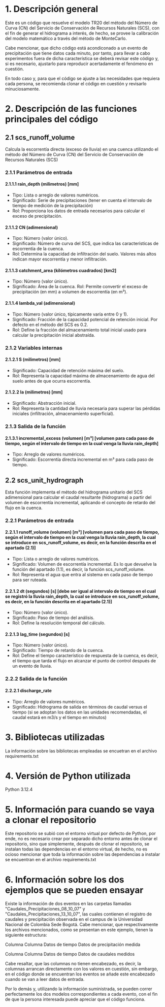 # 1. Descripción general
Este es un código que resuelve el modelo TR20 del método del Número de Curva (CN) del Servicio de Conservación de Recursos Naturales (SCS), con el fin de generar el hidrograma a interés, de hecho, se provee la calibración del modelo matemático a través del método de MonteCarlo.

Cabe mencionar, que dicho código está acondiconado a un evento de precipitación que tiene datos cada minuto, por tanto, para llevar a cabo experimentos fuera de dicha característica se deberá revisar este código y, si es necesario, ajustarlo para reproducir acertadamente el fenómeno en cuestión.

En todo caso y, para que el código se ajuste a las necesidades que requiera cada persona, se recomienda clonar el código en cuestión y revisarlo minuciosamente.

# 2. Descripción de las funciones principales del código

## 2.1 scs_runoff_volume
Calcula la escorrentía directa (exceso de lluvia) en una cuenca utilizando el método del Número de Curva (CN) del Servicio de Conservación de Recursos Naturales (SCS)
        
### 2.1.1 Parámetros de entrada

#### 2.1.1.1 rain_depth (milimetros) [mm]
- Tipo: Lista o arreglo de valores numéricos.
- Significado: Serie de precipitaciones (tener en cuenta el intervalo de tiempo de medición de la precipitación)
- Rol: Proporciona los datos de entrada necesarios para calcular el exceso de precipitación.

#### 2.1.1.2 CN (adimensional)
- Tipo: Número (valor único).
- Significado: Número de curva del SCS, que indica las características de escorrentía de la cuenca.
- Rol: Determina la capacidad de infiltración del suelo. Valores más altos indican mayor escorrentía y menor infiltración.

#### 2.1.1.3 catchment_area (kilómetros cuadrados) [km2]
- Tipo: Número (valor único).
- Significado: Área de la cuenca.
Rol: Permite convertir el exceso de precipitación (en mm) a volumen de escorrentía (en m³).

#### 2.1.1.4 lambda_val (adimensional)
- Tipo: Número (valor único, típicamente varía entre 0 y 1).
- Significado: Fracción de la capacidad potencial de retención inicial. Por defecto en el método del SCS es 0.2.
- Rol: Define la fracción del almacenamiento total inicial usado para calcular la precipitación inicial abstraída.

### 2.1.2 Variables internas

#### 2.1.2.1 S (milimetros) [mm]
- Significado: Capacidad de retención máxima del suelo.
- Rol: Representa la capacidad máxima de almacenamiento de agua del suelo antes de que ocurra escorrentía.

#### 2.1.2.2 Ia (milimetros) [mm]
- Significado: Abstracción inicial.
- Rol: Representa la cantidad de lluvia necesaria para superar las pérdidas iniciales (infiltración, almacenamiento superficial).

### 2.1.3 Salida de la función

#### 2.1.3.1 incremental_excess (volumen) [m³] [volumen para cada paso de tiempo, según el intervalo de tiempo en la cual venga la lluvia rain_depth]
- Tipo: Arreglo de valores numéricos.
- Significado: Escorrentía directa incremental en m³ para cada paso de tiempo.

## 2.2 scs_unit_hydrograph
Esta función implementa el método del hidrograma unitario del SCS adimensional para calcular el caudal resultante (hidrograma) a partir del volumen de escorrentía incremental, aplicando el concepto de retardo del flujo en la cuenca.

### 2.2.1 Parámetros de entrada

#### 2.2.1.1 runoff_volume (volumen) [m³] [volumen para cada paso de tiempo, según el intervalo de tiempo en la cual venga la lluvia rain_depth, la cual se introduce en scs_runoff_volume, es decir, en la función descrita en el apartado (2.1)]
- Tipo: Lista o arreglo de valores numéricos.
- Significado: Volumen de escorrentía incremental. Es lo que devuelve la función del apartado (1.1), es decir, la función scs_runoff_volume.
- Rol: Representa el agua que entra al sistema en cada paso de tiempo para ser ruteada.
    
#### 2.2.1.2 dt (segundos) [s] [debe ser igual al intervalo de tiempo en el cual se registró la lluvia rain_depth, la cual se introduce en scs_runoff_volume, es decir, en la función descrita en el apartado (2.1)]
- Tipo: Número (valor único).
- Significado: Paso de tiempo del análisis.
- Rol: Define la resolución temporal del cálculo.
            
#### 2.2.1.3 lag_time (segundos) [s]
- Tipo: Número (valor único).
- Significado: Tiempo de retardo de la cuenca.
- Rol: Define el tiempo característico de respuesta de la cuenca, es decir, el tiempo que tarda el flujo en alcanzar el punto de control después de un evento de lluvia.
        
### 2.2.2 Salida de la función

#### 2.2.2.1 discharge_rate 
- Tipo: Arreglo de valores numéricos.
- Significado: Hidrograma de salida en términos de caudal versus el tiempo (si se adoptan los datos en las unidades recomendadas, el caudal estará en m3/s y el tiempo en minutos)

# 3. Bibliotecas utilizadas
La información sobre las bibliotecas empleadas se encuetran en el archivo requirements.txt

# 4. Versión de Python utilizada
Python 3.12.4

# 5. Información para cuando se vaya a clonar el repositorio 
Este repositorio se subió con el entorno virtual por defecto de Python, por ende, no es necesario crear por separado dicho entorno antes de clonar el repositorio, sino que simplemente, después de clonar el repositorio, se instalan todas las dependencias en el entorno virtual, de hecho, no es ocioso mencionar que toda la información sobre las dependencias a instalar se encuentran en el archivo requirements.txt

# 6. Información sobre los dos ejemplos que se pueden ensayar
Existe la información de dos eventos en las carpetas llamadas "Caudales_Precipitaciones_08_10_07" y "Caudales_Precipitaciones_13_10_07", las cuales contienen el registro de caudales y precipitación observada en el campus de la Universidad Nacional de Colombia Sede Bogotá. Cabe mencionar, que respectivamente los archivos mencionados, como se presentan en este ejemplo, tienen la siguiente estructura:

Columna           Columna 
Datos de tiempo   Datos de precipitación medida

Columna           Columna 
Datos de tiempo   Datos de caudales medidos

Cabe resaltar, que las columnas no tienen encabezado, es decir, la columnas arrancan directamente con los valores en cuestión, sin embargo, en el código donde se encuentran los eventos se añade este encabezado cuando se van a leer datos de entrada.

Por lo demás y, utilizando la información suministrada, se pueden correr perfectamente los dos modelos correspondientes a cada evento, con el fin de que la persona interesada puede apreciar que el código funciona.